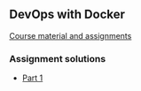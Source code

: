 ## DevOps with Docker

[Course material and assignments](https://docker-hy.github.io/)

### Assignment solutions
- [Part 1](part_1/part_1.md)
